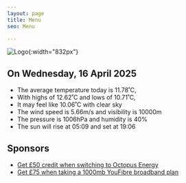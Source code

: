 ```yaml
---
layout: page
title: Menu
seo: Menu

---
```


![Logo](/images/logo.jpg){:width="832px"}

<!-- weather_marker starts -->
## On Wednesday, 16 April 2025

- The average temperature today is 11.78˚C,
- With highs of 12.62˚C and lows of 10.71˚C,
- It may feel like 10.06˚C with clear sky
- The wind speed is 5.66m/s and visibility is 10000m
- The pressure is 1006hPa and humidity is 40%
- The sun will rise at 05:09 and set at 19:06

<!-- weather_marker ends -->

## Sponsors

- [Get £50 credit when switching to Octopus Energy](https://bit.ly/3oD1nnS)
- [Get £75 when taking a 1000mb YouFibre broadband plan](https://aklam.io/91zWhU?)



